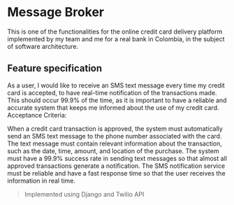 # Message Broker
This is one of the functionalities for the online credit card delivery platform implemented by my team and me for a real bank in Colombia, in the subject of software architecture. 

## Feature specification
As a user, I would like to receive an SMS text message every time my credit card is accepted, to have real-time notification of the transactions made. This should occur 99.9% of the time, as it is important to have a reliable and accurate system that keeps me informed about the use of my credit card.
Acceptance Criteria:

When a credit card transaction is approved, the system must automatically send an SMS text message to the phone number associated with the card.
The text message must contain relevant information about the transaction, such as the date, time, amount, and location of the purchase.
The system must have a 99.9% success rate in sending text messages so that almost all approved transactions generate a notification.
The SMS notification service must be reliable and have a fast response time so that the user receives the information in real time.

> Implemented using Django and Twilio API
